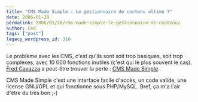 ```yaml
---
title: "CMS Made Simple : Le gestionnaire de contenu ultime ?"
date: 2006-01-28
permalink: 2006/01/28/cms-made-simple-le-gestionnaire-de-contenu/
author: Ced
tags: ["post"]
legacy_wordpress_id: 316
---
```


Le problème avec les CMS, c'est qu'ils sont soit trop basiques, soit trop complexes, avec 10 000 fonctions inutiles (c'est qui le plus souvent le cas). <a href="http://www.fredcavazza.net/index.php?2006/01/24/1034-outils-de-gestion-de-contenu-plus-c-est-simple-et-moins-c-est-complique" hreflang="fr">Fred Cavazza</a> a peut-être trouver la perle&nbsp;: <a href="http://www.cmsmadesimple.org/" hreflang="fr">CMS Made Simple</a>.

CMS Made Simple c'est une interface facile d'accès, un code valide, une license GNU/GPL et qui fonctionne sous PHP/MySQL. Bref, ça m'a l'air d'être  du très bon ;-)

<!-- excerpt -->
